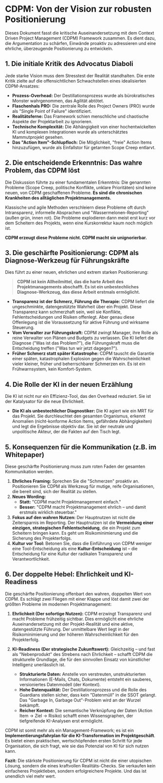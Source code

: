 # CDPM: Von der Vision zur robusten Positionierung

Dieses Dokument fasst die kritische Auseinandersetzung mit dem Context Driven Project Management (CDPM) Framework zusammen. Es dient dazu, die Argumentation zu schärfen, Einwände proaktiv zu adressieren und eine ehrliche, überzeugende Positionierung zu entwickeln.

## 1. Die initiale Kritik des Advocatus Diaboli

Jede starke Vision muss dem Stresstest der Realität standhalten. Die erste Kritik zielte auf die offensichtlichen Schwachstellen eines idealisierten CDPM-Ansatzes:

-   **Prozess-Overhead:** Der Destillationsprozess wurde als bürokratisches Monster wahrgenommen, das Agilität abtötet.
-   **Flaschenhals PRO:** Die zentrale Rolle des Project Owners (PRO) wurde als "Single Point of Failure" identifiziert.
-   **Realitätsferne:** Das Framework schien menschliche und chaotische Aspekte der Projektarbeit zu ignorieren.
-   **Technische Komplexität:** Die Abhängigkeit von einer hochentwickelten KI und komplexen Integrationen wurde als unterschätztes Mammutprojekt gesehen.
-   **Das "Action Item"-Schlupfloch:** Die Möglichkeit, "freie" Action Items hinzuzufügen, wurde als Einfallstor für getarnten Scope Creep entlarvt.

## 2. Die entscheidende Erkenntnis: Das wahre Problem, das CDPM löst

Die Diskussion führte zu einer fundamentalen Erkenntnis: Die genannten Probleme (Scope Creep, politische Konflikte, unklare Prioritäten) sind keine neuen, von CDPM geschaffenen Probleme. **Es sind die chronischen Krankheiten des alltäglichen Projektmanagements.**

Klassische und agile Methoden verschleiern diese Probleme oft durch Intransparenz, informelle Absprachen und "Wassermelonen-Reporting" (außen grün, innen rot). Die Probleme explodieren dann meist erst kurz vor dem Scheitern des Projekts, wenn eine Kurskorrektur kaum noch möglich ist.

**CDPM erzeugt diese Probleme nicht. CDPM macht sie unignorierbar.**

## 3. Die geschärfte Positionierung: CDPM als Diagnose-Werkzeug für Führungskräfte

Dies führt zu einer neuen, ehrlichen und extrem starken Positionierung:

> **CDPM ist kein Allheilmittel, das die harte Arbeit des Projektmanagements abschafft. Es ist ein unbestechliches Diagnose-Werkzeug, das diese Arbeit erstmals ermöglicht.**

-   **Transparenz ist der Schmerz, Führung die Therapie:** CDPM liefert die ungeschminkte, datengestützte Wahrheit über ein Projekt. Diese Transparenz kann schmerzhaft sein, weil sie Konflikte, Fehlentscheidungen und Risiken offenlegt. Aber genau diese Offenlegung ist die Voraussetzung für aktive Führung und wirksame Steuerung.
-   **Vom Verwalter zur Führungskraft:** CDPM zwingt Manager, ihre Rolle als reine Verwalter von Plänen und Budgets zu verlassen. Die KI liefert die Diagnose ("Was ist das Problem?"), die Führungskraft muss die Entscheidung treffen ("Was tun wir jetzt dagegen?").
-   **Früher Schmerz statt später Katastrophe:** CDPM tauscht die Garantie einer späten, katastrophalen Explosion gegen die Wahrscheinlichkeit vieler kleiner, früher und beherrschbarer Schmerzen ein. Es ist ein Frühwarnsystem, kein Komfort-System.

## 4. Die Rolle der KI in der neuen Erzählung

Die KI ist nicht nur ein Effizienz-Tool, das den Overhead reduziert. Sie ist der Katalysator für die neue Ehrlichkeit.

-   **Die KI als unbestechlicher Diagnostiker:** Die KI agiert wie ein MRT für das Projekt. Sie durchleuchtet den gesamten Organismus, erkennt Anomalien (nicht-konforme Action Items, gefährdete Abhängigkeiten) und legt die Ergebnisse objektiv dar. Sie ist der neutrale und unpolitische Akteur, der die Fakten auf den Tisch legt.

## 5. Konsequenzen für die Kommunikation (z.B. im Whitepaper)

Diese geschärfte Positionierung muss zum roten Faden der gesamten Kommunikation werden.

1.  **Ehrliches Framing:** Sprechen Sie die "Schmerzen" proaktiv an. Positionieren Sie CDPM als Werkzeug für mutige, reife Organisationen, die bereit sind, sich der Realität zu stellen.
2.  **Neues Wording:**
    -   **Statt:** "CDPM macht Projektmanagement einfach."
    -   **Besser:** "CDPM macht Projektmanagement ehrlich – und damit erstmals wirklich steuerbar."
3.  **Fokus auf den wahren Nutzen:** Der Hauptnutzen ist nicht die Zeitersparnis im Reporting. Der Hauptnutzen ist die **Vermeidung einer einzigen, strategischen Fehlentscheidung**, die ein Projekt zum Scheitern bringen kann. Es geht um Risikominimierung und die Sicherung des Projekterfolgs.
4.  **Kultur vor Tool:** Betonen Sie, dass die Einführung von CDPM weniger eine Tool-Entscheidung als eine **Kultur-Entscheidung** ist – die Entscheidung für eine Kultur der radikalen Transparenz und Verantwortlichkeit.

## 6. Der doppelte Hebel: Ehrlichkeit und KI-Readiness

Die geschärfte Positionierung offenbart den wahren, doppelten Wert von CDPM. Es schlägt zwei Fliegen mit einer Klappe und löst damit zwei der größten Probleme im modernen Projektmanagement:

1.  **Ehrlichkeit (Der sofortige Nutzen):** CDPM erzwingt Transparenz und macht Probleme frühzeitig sichtbar. Dies ermöglicht eine ehrliche Auseinandersetzung mit der Projekt-Realität und eine aktive, datengestützte Führung. Der unmittelbare Wert liegt in der Risikominimierung und der höheren Wahrscheinlichkeit für den Projekterfolg.

2.  **KI-Readiness (Der strategische Zukunftswert):** Gleichzeitig – und fast als "Nebenprodukt" des Strebens nach Ehrlichkeit – schafft CDPM die strukturelle Grundlage, die für den sinnvollen Einsatz von künstlicher Intelligenz unerlässlich ist.

    -   **Strukturierte Daten:** Anstelle von verstreuten, unstrukturierten Informationen (E-Mails, Chats, Dokumente) entsteht ein sauberes, versioniertes Datenmodell (der Kontext).
    -   **Hohe Datenqualität:** Der Destillationsprozess und die Rolle des Guardians stellen sicher, dass kein "Datenmüll" in die SSOT gelangt. Das "Garbage In, Garbage Out"-Problem wird an der Wurzel bekämpft.
    -   **Reicher Kontext:** Die semantische Verknüpfung der Daten (Action Item → Ziel → Risiko) schafft einen Wissensgraphen, der tiefgreifende KI-Analysen erst ermöglicht.

CDPM ist somit mehr als ein Management-Framework; es ist ein **Implementierungsfahrplan für die KI-Transformation im Projektgeschäft**. Es bietet einen praktischen, wertschöpfenden ersten Schritt für jede Organisation, die sich fragt, wie sie das Potenzial von KI für sich nutzen kann.

**Fazit:** Die stärkste Positionierung für CDPM ist nicht die einer utopischen Lösung, sondern die eines kraftvollen Realitäts-Checks. Sie verkaufen kein einfacheres Projektleben, sondern erfolgreichere Projekte. Und das ist unendlich viel mehr wert.
